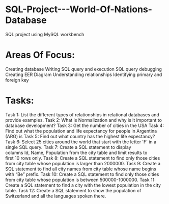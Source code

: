 # SQL-Project---World-Of-Nations-Database
SQL project using MySQL workbench 

# Areas Of Focus:
Creating database
Writing SQL query and execution 
SQL query debugging 
Creating EER Diagram
Understanding relationships
Identifying primary and foreign key

# Tasks:
Task 1: List the different types of relationships in relational databases  and provide examples.
Task 2: What is Normalization and why is it important to database development?
Task 3: Get the number of cities in the USA
Task 4: Find out what the population and life expectancy for people in Argentina (ARG) is
Task 5: Find out what country has the highest life expectancy?
Task 6: Select 25 cities around the world that start with the letter 'F' in a single SQL query.
Task 7: Create a SQL statement to display columns Id, Name, Population from the city table and limit results to first 10 rows only.
Task 8: Create a SQL statement to find only those cities from city table whose population is larger than 2000000.
Task 9: Create a SQL statement to find all city names from city table whose name begins with “Be” prefix.
Task 10: Create a SQL statement to find only those cities from city table whose population is between 500000-1000000.
Task 11: Create a SQL statement to find a city with the lowest population in the city table.
Task 12: Create a SQL statement to show the population of Switzerland and all the languages spoken there.


